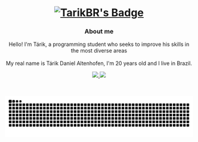 <div align="center">
        <a href="#">
            <h1>
                <img src="https://img.shields.io/badge/TarikBR-%230d1117.svg?style=for-the-badge&logoColor=white" alt="TarikBR's Badge"/>
            </h1>
        </a>
        <h3>About me</h3>
        <p>
            Hello! I'm Tárik, a programming student who seeks to improve his skills in the most diverse areas
            <br/>
            <br/>
            My real name is Tárik Daniel Altenhofen, I'm 20 years old and I live in Brazil.
        </p>
</div>

<div align="center">
        <a href="#">
                <img height="160em" src="https://github-readme-stats.vercel.app/api?username=TarikBR&show_icons=true&theme=radical&include_all_commits=true&count_private=true"/>
                <img height="160em" src="https://github-readme-stats.vercel.app/api/top-langs/?username=TarikBR&layout=compact&langs_count=7&theme=radical"/>
        </a>
</div>

##

<div align="center">
    <br/>
    <a href="https://github.com/Platane/snk" target="_blank">
        <img src="https://raw.githubusercontent.com/TarikBR/TarikBR/output/github-contribution-grid-snake-dark.svg" alt="Snake Animation"/>
    </a>
</div> 
